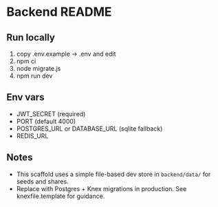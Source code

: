 # Backend README

## Run locally
1. copy .env.example -> .env and edit
2. npm ci
3. node migrate.js
4. npm run dev

## Env vars
- JWT_SECRET (required)
- PORT (default 4000)
- POSTGRES_URL or DATABASE_URL (sqlite fallback)
- REDIS_URL

## Notes
- This scaffold uses a simple file-based dev store in `backend/data/` for seeds and shares.
- Replace with Postgres + Knex migrations in production. See knexfile.template for guidance.

